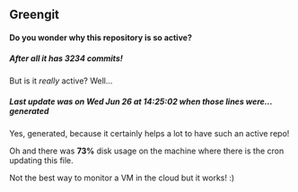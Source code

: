 ## Greengit

#### Do you wonder why this repository is so active?

##### After all it has 3234 commits!

But is it *really* active? Well...

##### Last update was on Wed Jun 26 at 14:25:02 when those lines were... generated

Yes, generated, because it certainly helps a lot to have such an active repo!

Oh and there was **73%** disk usage on the machine
where there is the cron updating this file.

Not the best way to monitor a VM in the cloud but it works! :)
